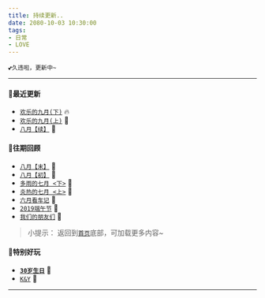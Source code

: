 ```yaml
---
title: 持续更新..
date: 2080-10-03 10:30:00
tags: 
- 日常
- LOVE
---
```



`💕久违啦，更新中~`

---

<!-- 🔥🌸💮🌹🌺🌻🌼🌷🌱🌿🍀🌻💕💖🌸 🍎 -->

#### 💖最近更新

* [`欢乐的九月(下)`](/2019/09/29/recently_2019_09_b/) 🔥
* [`欢乐的九月(上)`](/2019/09/15/recently_2019_09_a/) 🌷
* [`八月【续】`](/2019/09/01/recently_2019_08_c/) 🌻


#### 🎈往期回顾

* [`八月【末】`](/2019/08/31/recently_2019_08_b/) 🍌
* [`八月【初】`](/2019/08/08/recently_2019_08_a/)  🍍
* [`多雨的七月 <下>`](/2019/07/31/recently_2019_07_b/) 🍇
* [`炎热的七月 <上>`](/2019/07/16/recently_2019_07_a/) 🍋
* [`六月看车记`](/2019/06/26/recently_about_cars/) 🍑
* [`2019端午节`](/2019/06/11/duanwu_2019/) 🍓
* [`我们的朋友们`](/2019/06/05/our_good_friends/) 🍒


> 小提示： 返回到[`首页`](/)底部，可加载更多内容~


#### 🎀特别好玩

* [__`30岁生日`__](https://klovedy.github.io/30th/) 🎉
* [`K&Y`](https://klovedy.github.io/init/) 🐳

***



